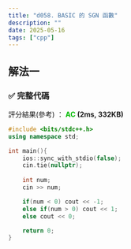 ```yaml
---
title: "d058. BASIC 的 SGN 函數"
description: ""
date: 2025-05-16
tags: ["cpp"]
---
```


## 解法一

### ✅ 完整代碼

評分結果(參考) ： **<font color="#00bb00">AC</font> (2ms, 332KB)**

```cpp
#include <bits/stdc++.h>
using namespace std;

int main(){
    ios::sync_with_stdio(false);
    cin.tie(nullptr);
    
    int num;
    cin >> num;

    if(num < 0) cout << -1;
    else if(num > 0) cout << 1;
    else cout << 0;

    return 0;
}
```

